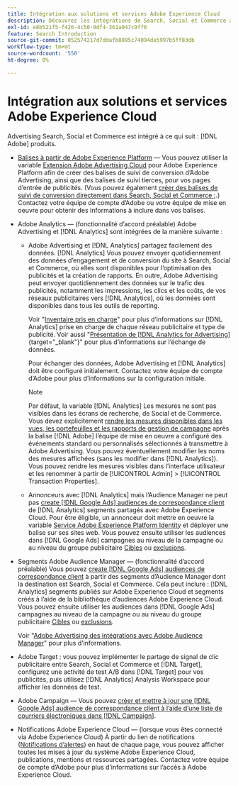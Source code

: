 ```yaml
---
title: Intégration aux solutions et services Adobe Experience Cloud
description: Découvrez les intégrations de Search, Social et Commerce avec les solutions et services Adobe Experience Cloud.
exl-id: e8b521f5-f426-4c50-9df4-361a047c9ff0
feature: Search Introduction
source-git-commit: 052574217d7ddafb8895c74094da5997b5ff83db
workflow-type: tm+mt
source-wordcount: '550'
ht-degree: 0%

---
```


# Intégration aux solutions et services Adobe Experience Cloud

Advertising Search, Social et Commerce est intégré à ce qui suit : [!DNL Adobe] produits.

* [Balises à partir de Adobe Experience Platform](https://experienceleague.adobe.com/docs/experience-platform/tags/extensions/client/overview.html) — Vous pouvez utiliser la variable [Extension Adobe Advertising Cloud](https://exchange.adobe.com/apps/ec/100155) pour Adobe Experience Platform afin de créer des balises de suivi de conversion d’Adobe Advertising, ainsi que des balises de suivi tierces, pour vos pages d’entrée de publicités. (Vous pouvez également [créer des balises de suivi de conversion directement dans Search, Social et Commerce ;](/help/search-social-commerce/tools/conversion-tag-generate.md).) Contactez votre équipe de compte d’Adobe ou votre équipe de mise en oeuvre pour obtenir des informations à inclure dans vos balises.

* Adobe Analytics — (fonctionnalité d’accord préalable) Adobe Advertising et [!DNL Analytics] sont intégrées de la manière suivante :

   * Adobe Advertising et [!DNL Analytics] partagez facilement des données. [!DNL Analytics] Vous pouvez envoyer quotidiennement des données d’engagement et de conversion du site à Search, Social et Commerce, où elles sont disponibles pour l’optimisation des publicités et la création de rapports. En outre, Adobe Advertising peut envoyer quotidiennement des données sur le trafic des publicités, notamment les impressions, les clics et les coûts, de vos réseaux publicitaires vers [!DNL Analytics], où les données sont disponibles dans tous les outils de reporting.

     Voir &quot;[Inventaire pris en charge](/help/search-social-commerce/introduction/supported-inventory.md)&quot; pour plus d’informations sur [!DNL Analytics] prise en charge de chaque réseau publicitaire et type de publicité. Voir aussi &quot;[Présentation de [!DNL Analytics for Advertising]](https://experienceleague.adobe.com/docs/advertising/integrations/analytics/overview.html){target="_blank"}&quot; pour plus d’informations sur l’échange de données.

     Pour échanger des données, Adobe Advertising et [!DNL Analytics] doit être configuré initialement. Contactez votre équipe de compte d’Adobe pour plus d’informations sur la configuration initiale.

     >[!NOTE]
     >
     >Par défaut, la variable [!DNL Analytics] Les mesures ne sont pas visibles dans les écrans de recherche, de Social et de Commerce. Vous devez explicitement [rendre les mesures disponibles dans les vues, les portefeuilles et les rapports de gestion de campagne](/help/search-social-commerce/admin/transaction-properties/transaction-property-about.md) après la balise [!DNL Adobe] l’équipe de mise en oeuvre a configuré des événements standard ou personnalisés sélectionnés à transmettre à Adobe Advertising. Vous pouvez éventuellement modifier les noms des mesures affichées (sans les modifier dans [!DNL Analytics]). Vous pouvez rendre les mesures visibles dans l’interface utilisateur et les renommer à partir de [!UICONTROL Admin] > [!UICONTROL Transaction Properties].

   * Annonceurs avec [!DNL Analytics] mais l’Audience Manager ne peut pas [create [!DNL Google Ads] audiences de correspondance client](/help/search-social-commerce/campaign-management/campaigns/google-audience-from-adobe-audience.md) de [!DNL Analytics] segments partagés avec Adobe Experience Cloud. Pour être éligible, un annonceur doit mettre en oeuvre la variable [Service Adobe Experience Platform Identity](https://experienceleague.adobe.com/docs/id-service/using/home.html) et déployer une balise sur ses sites web. Vous pouvez ensuite utiliser les audiences dans [!DNL Google Ads] campagnes au niveau de la campagne ou au niveau du groupe publicitaire [Cibles](/help/search-social-commerce/campaign-management/campaigns/audience-targets-manage.md) ou [exclusions](/help/search-social-commerce/campaign-management/campaigns/audience-exclusions-manage.md).

* Segments Adobe Audience Manager — (fonctionnalité d’accord préalable) Vous pouvez [create [!DNL Google Ads] audiences de correspondance client](/help/search-social-commerce/campaign-management/campaigns/google-audience-from-adobe-audience.md) à partir des segments d’Audience Manager dont la destination est Search, Social et Commerce. Cela peut inclure : [!DNL Analytics] segments publiés sur Adobe Experience Cloud et segments créés à l’aide de la bibliothèque d’audiences Adobe Experience Cloud. Vous pouvez ensuite utiliser les audiences dans [!DNL Google Ads] campagnes au niveau de la campagne ou au niveau du groupe publicitaire [Cibles](/help/search-social-commerce/campaign-management/campaigns/audience-targets-manage.md) ou [exclusions](/help/search-social-commerce/campaign-management/campaigns/audience-exclusions-manage.md).

  Voir &quot;[Adobe Advertising des intégrations avec Adobe Audience Manager](https://experienceleague.adobe.com/docs/advertising/integrations/audience-manager/overview.html)&quot; pour plus d’informations.

* Adobe Target : vous pouvez implémenter le partage de signal de clic publicitaire entre Search, Social et Commerce et [!DNL Target], configurez une activité de test A/B dans [!DNL Target] pour vos publicités, puis utilisez [!DNL Analytics] Analysis Workspace pour afficher les données de test.

* Adobe Campaign — Vous pouvez [créer et mettre à jour une [!DNL Google Ads] audience de correspondance client à l’aide d’une liste de courriers électroniques dans [!DNL Campaign]](/help/search-social-commerce/campaign-management/campaigns/google-audience-from-campaign-email-list.md).

* Notifications Adobe Experience Cloud — (lorsque vous êtes connecté via Adobe Experience Cloud) À partir du lien de notifications ([Notifications d’alertes](/help/search-social-commerce/assets/notifications-panel.png "Notifications d’alertes")) en haut de chaque page, vous pouvez afficher toutes les mises à jour du système Adobe Experience Cloud, publications, mentions et ressources partagées. Contactez votre équipe de compte d’Adobe pour plus d’informations sur l’accès à Adobe Experience Cloud.
